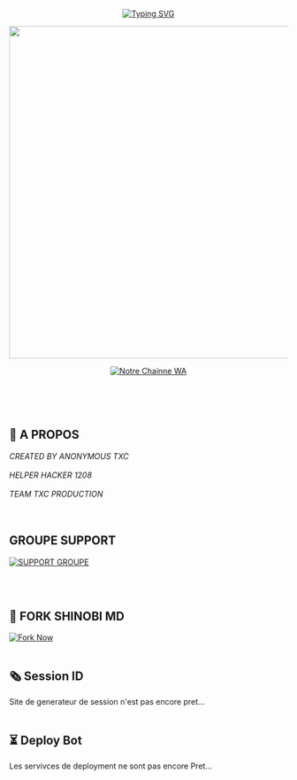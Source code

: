 <p align="center">
  <a href="https://git.io/typing-svg">
    <img src="https://readme-typing-svg.demolab.com?font=Black+Ops+Poppins&size=120&pause=1000&color=D7AF00&center=true&width=1500&height=300&lines=SHINOBI-MD" alt="Typing SVG" />
  </a>
</p>

<p align="center">
  <img src="https://files.catbox.moe/faao0n.jpg" width="600"/>
</p>

<p align="center">
<a
href="https://whatsapp.com/channel/0029VaojbRDKrWR2a38S5O1k">
    <img title="Notre Chainne WA" src="https://img.shields.io/badge/Notre Chaine WA-B79112?style=for-the-badge&logo=whatsapp&logoColor=black" />
  </a>
</p></br></br></br>

## 🚀 A PROPOS
*CREATED BY ANONYMOUS TXC*</br></br>
*HELPER HACKER 1208*</br></br>
*TEAM TXC PRODUCTION*<br></br></br>



## GROUPE SUPPORT

<p>
<a
href="https://chat.whatsapp.com/CgG4vzvKUN33taPb4saTXJ">
    <img title="SUPPORT GROUPE" src="https://img.shields.io/badge/GROUPE SUPPORT-6EDA00?style=for-the-badge&logo=whatsapp&logoColor=black" />
  </a>
</p></br></br>


## 🔌 FORK SHINOBI MD

[![Fork Now](https://img.shields.io/badge/Fork-SHINOBI--MD-1234B7?style=for-the-badge&logo=github&logoColor=Black)](https://github.com/Anonymous-Txc999/SHINOBI-MD/fork)</br></br>


## 🗞️ Session ID

Site de generateur de session n'est pas encore pret...</br></br>

## ⏳ Deploy Bot

Les servivces de deployment ne sont pas encore Pret...

